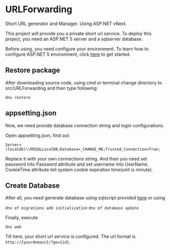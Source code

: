 # URLForwarding
Short URL generator and Manager. Using ASP.NET vNext.

This project will provide you a private short url service. To deploy this project, you need an ASP.NET 5 server and a sqlserver database.

Before using, you need configure your environment. To learn how to configure ASP.NET 5 environment, click [here][1] to get started.

## Restore package

After downloading source code, using cmd or terminal change directory to src/URLForwarding and then type following:

`
dnu restore
`

## appsetting.json
Now, we need provide database connection string and login configurations.

Open appsetting.json, find out:

`
Server=(localdb)\\MSSQLLocalDB;Database=_CHANGE_ME;Trusted_Connection=True;
`

Replace it with your own connections string. And then you need set password into Password attribute and set username into UserName, CookieTime attribute tell system cookie expiration time(unit is minute).

## Create Database
After all, you need generate database using sqlscript provided [here][2] or using 

`
dnx ef migrations add initialization
`
`
dnx ef database update
`

Finally, execute

`
dnx web
`

Till here, your short url service is configured. The url format is `http://{yourdomain}/?go={id}`.


[1]:http://prpr.pro/?go=97ad8
[2]:http://prpr.pro/?go=01f43
